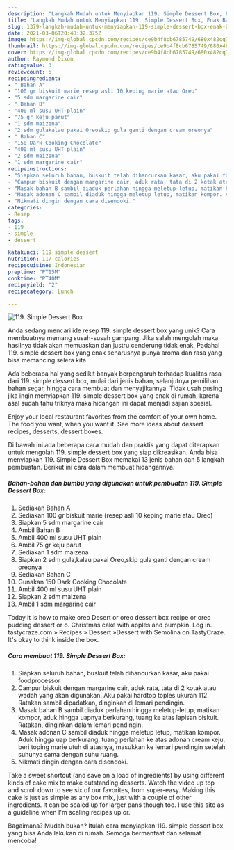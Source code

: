```yaml
---
description: "Langkah Mudah untuk Menyiapkan 119. Simple Dessert Box, Enak Banget"
title: "Langkah Mudah untuk Menyiapkan 119. Simple Dessert Box, Enak Banget"
slug: 1379-langkah-mudah-untuk-menyiapkan-119-simple-dessert-box-enak-banget
date: 2021-03-06T20:48:32.375Z
image: https://img-global.cpcdn.com/recipes/ce9b4f8cb6785749/680x482cq70/119-simple-dessert-box-foto-resep-utama.jpg
thumbnail: https://img-global.cpcdn.com/recipes/ce9b4f8cb6785749/680x482cq70/119-simple-dessert-box-foto-resep-utama.jpg
cover: https://img-global.cpcdn.com/recipes/ce9b4f8cb6785749/680x482cq70/119-simple-dessert-box-foto-resep-utama.jpg
author: Raymond Dixon
ratingvalue: 3
reviewcount: 6
recipeingredient:
- " Bahan A"
- "100 gr biskuit marie resep asli 10 keping marie atau Oreo"
- "5 sdm margarine cair"
- " Bahan B"
- "400 ml susu UHT plain"
- "75 gr keju parut"
- "1 sdm maizena"
- "2 sdm gulakalau pakai Oreoskip gula ganti dengan cream oreonya"
- " Bahan C"
- "150 Dark Cooking Chocolate"
- "400 ml susu UHT plain"
- "2 sdm maizena"
- "1 sdm margarine cair"
recipeinstructions:
- "Siapkan seluruh bahan, buskuit telah dihancurkan kasar, aku pakai foodprocessor"
- "Campur biskuit dengan margarine cair, aduk rata, tata di 2 kotak atau wadah yang akan digunakan. Aku pakai hardtop toples ukuran 112. Ratakan sambil dipadatkan, dinginkan di lemari pendingin."
- "Masak bahan B sambil diaduk perlahan hingga meletup-letup, matikan kompor, aduk hingga uapnya berkurang, tuang ke atas lapisan biskuit. Ratakan, dinginkan dalam lemari pendingin."
- "Masak adonan C sambil diaduk hingga meletup letup, matikan kompor. Aduk hingga uap berkurang, tuang perlahan ke atas adonan cream keju, beri toping marie utuh di atasnya, masukkan ke lemari pendingin setelah suhunya sama dengan suhu ruang."
- "Nikmati dingin dengan cara disendoki."
categories:
- Resep
tags:
- 119
- simple
- dessert

katakunci: 119 simple dessert 
nutrition: 117 calories
recipecuisine: Indonesian
preptime: "PT15M"
cooktime: "PT40M"
recipeyield: "2"
recipecategory: Lunch

---
```



![119. Simple Dessert Box](https://img-global.cpcdn.com/recipes/ce9b4f8cb6785749/680x482cq70/119-simple-dessert-box-foto-resep-utama.jpg)

Anda sedang mencari ide resep 119. simple dessert box yang unik? Cara membuatnya memang susah-susah gampang. Jika salah mengolah maka hasilnya tidak akan memuaskan dan justru cenderung tidak enak. Padahal 119. simple dessert box yang enak seharusnya punya aroma dan rasa yang bisa memancing selera kita.

Ada beberapa hal yang sedikit banyak berpengaruh terhadap kualitas rasa dari 119. simple dessert box, mulai dari jenis bahan, selanjutnya pemilihan bahan segar, hingga cara membuat dan menyajikannya. Tidak usah pusing jika ingin menyiapkan 119. simple dessert box yang enak di rumah, karena asal sudah tahu triknya maka hidangan ini dapat menjadi sajian spesial.

Enjoy your local restaurant favorites from the comfort of your own home. The food you want, when you want it. See more ideas about dessert recipes, desserts, dessert boxes.


Di bawah ini ada beberapa cara mudah dan praktis yang dapat diterapkan untuk mengolah 119. simple dessert box yang siap dikreasikan. Anda bisa menyiapkan 119. Simple Dessert Box memakai 13 jenis bahan dan 5 langkah pembuatan. Berikut ini cara dalam membuat hidangannya.

<!--inarticleads1-->

##### Bahan-bahan dan bumbu yang digunakan untuk pembuatan 119. Simple Dessert Box:

1. Sediakan  Bahan A
1. Sediakan 100 gr biskuit marie (resep asli 10 keping marie atau Oreo)
1. Siapkan 5 sdm margarine cair
1. Ambil  Bahan B
1. Ambil 400 ml susu UHT plain
1. Ambil 75 gr keju parut
1. Sediakan 1 sdm maizena
1. Siapkan 2 sdm gula,kalau pakai Oreo,skip gula ganti dengan cream oreonya
1. Sediakan  Bahan C
1. Gunakan 150 Dark Cooking Chocolate
1. Ambil 400 ml susu UHT plain
1. Siapkan 2 sdm maizena
1. Ambil 1 sdm margarine cair


Today it is how to make oreo Desert or oreo dessert box recipe or oreo pudding dessert or o. Christmas cake with apples and pumpkin. Log in. tastycraze.com » Recipes » Dessert »Dessert with Semolina on TastyCraze. It&#39;s okay to think inside the box. 

<!--inarticleads2-->

##### Cara membuat 119. Simple Dessert Box:

1. Siapkan seluruh bahan, buskuit telah dihancurkan kasar, aku pakai foodprocessor
1. Campur biskuit dengan margarine cair, aduk rata, tata di 2 kotak atau wadah yang akan digunakan. Aku pakai hardtop toples ukuran 112. Ratakan sambil dipadatkan, dinginkan di lemari pendingin.
1. Masak bahan B sambil diaduk perlahan hingga meletup-letup, matikan kompor, aduk hingga uapnya berkurang, tuang ke atas lapisan biskuit. Ratakan, dinginkan dalam lemari pendingin.
1. Masak adonan C sambil diaduk hingga meletup letup, matikan kompor. Aduk hingga uap berkurang, tuang perlahan ke atas adonan cream keju, beri toping marie utuh di atasnya, masukkan ke lemari pendingin setelah suhunya sama dengan suhu ruang.
1. Nikmati dingin dengan cara disendoki.


Take a sweet shortcut (and save on a load of ingredients) by using different kinds of cake mix to make outstanding desserts. Watch the video up top and scroll down to see six of our favorites, from super-easy. Making this cake is just as simple as any box mix, just with a couple of other ingredients. It can be scaled up for larger pans though too. I use this site as a guideline when I&#39;m scaling recipes up or. 

Bagaimana? Mudah bukan? Itulah cara menyiapkan 119. simple dessert box yang bisa Anda lakukan di rumah. Semoga bermanfaat dan selamat mencoba!
